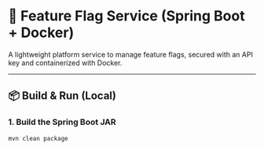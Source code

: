 # 🚀 Feature Flag Service (Spring Boot + Docker)

A lightweight platform service to manage feature flags, secured with an API key and containerized with Docker.

---

## 📦 Build & Run (Local)

### 1. Build the Spring Boot JAR

```bash
mvn clean package